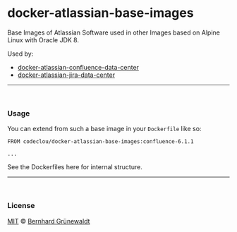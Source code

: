 # docker-atlassian-base-images

Base Images of Atlassian Software used in other Images based on Alpine Linux with Oracle JDK 8.

Used by:

 * [docker-atlassian-confluence-data-center](https://github.com/codeclou/docker-atlassian-confluence-data-center)
 * [docker-atlassian-jira-data-center](https://github.com/codeclou/docker-atlassian-jira-data-center)

-----

&nbsp;

### Usage

You can extend from such a base image in your `Dockerfile` like so:

```
FROM codeclou/docker-atlassian-base-images:confluence-6.1.1

...
```

See the Dockerfiles here for internal structure.

-----

&nbsp;

### License

[MIT](./LICENSE) © [Bernhard Grünewaldt](https://github.com/clouless)

